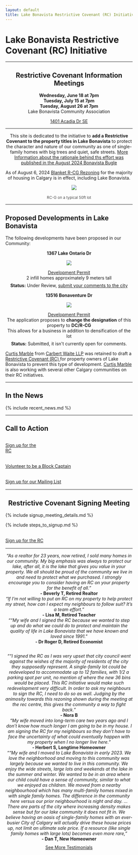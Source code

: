```yaml
---
layout: default
title: Lake Bonavista Restrictive Covenant (RC) Initiative
---
```



<html>
<head>
<meta name="viewport" content="width=device-width, initial-scale=1">
<style>
* {
  box-sizing: border-box;
}

/* Create two equal columns that floats next to each other */
.column {
  float: left;
  width: 50%;
  padding: 10px;
}

/* Clear floats after the columns */
.row:after {
  content: "";
  display: table;
  clear: both;
}

img {
	width: 90%;
}

.column p {
	text-align: center;
}

h1 {
  text-align: center;
}


blockquote {
  background-color: #FFFF00;
}

</style>
</head>
</html>


# Lake Bonavista Restrictive Covenant (RC) Initiative

---

<h2 align="center" id="meeting">Restrictive Covenant Information Meetings</h2>

<!--p align="center" style="margin-top:1rem;padding-left:0;font-size: 1.25rem;">In Person</p-->
<p align="center" style="margin:0;padding-left: 0;"><b>Wednesday, June 18 at 7pm</b> </p>
<p align="center" style="margin:0;padding-left: 0;"><b>Tuesday, July 15 at 7pm</b> </p>
<p align="center" style="margin:0;padding-left: 0;"><b>Tuesday, August 26 at 7pm</b> </p>
<p align="center" style="margin:0;padding-left: 0;"></p>
<p align="center" style="margin:0;padding-left: 0;">Lake Bonavista Community Association</p>
<p align="center" style="padding-left: 0;"><a href="https://maps.app.goo.gl/N2Cv919cwU3NE4gh8">1401 Acadia Dr SE</a></p>

<!--p align="center" style="margin-top:1rem;padding-left: 0;font-size: 1.25rem;">Virtual</p>
<p align="center" style="margin:0;padding-left: 0;"><b>Thursday, Feb 27 at 7pm</b></p>
<p align="center" style="padding-left: 0;"><b>Meeting Link:</b>
  <a href="https://meet.google.com/adb-vyfs-cpk">meet.google.com/adb-vyfs-cpk</a></p>
<p align="center" style="margin:0;padding-left: 0;"><b>Thursday, April 10 at 7pm</b></p>
<p align="center" style="padding-left: 0;"><b>Meeting Link:</b>
  <a href="https://meet.google.com/isp-ceef-mad">meet.google.com/isp-ceef-mad</a></p-->


---


<p align="center">
This site is dedicated to the initiative to <b>add a Restrictive Covenant to the property titles in Lake Bonavista</b> to protect the character and nature of our community as one of single-family homes with big trees and quiet, safe streets. <a href="../essay">More Information about the rationale behind ths effort was published in the August 2024 Bonavista Bugle</a>
</p>


<p align="center">
  As of August 6, 2024
    <a href="https://www.calgary.ca/content/dam/www/pda/pd/publishingimages/current-projects/R-CG-residential-grade-oriented.pdf"> Blanket R-CG Rezoning</a> for the majority of housing in Calgary is in effect, including Lake Bonavista.
</p>

<div style="text-align: center;margin-top: 0.5rem;margin-bottom: 1rem; padding-left: 2rem;">
    <a href="https://www.calgary.ca/content/dam/www/pda/pd/publishingimages/current-projects/R-CG-residential-grade-oriented.pdf"><img style="max-width: 100%;" src="../img/50ft.png "></a>
</div>
<p align="center" style="padding-left: 0;font-size: .75rem;font-weight: 300;">RC-G on a typical 50ft lot</p>

---
## Proposed Developments in Lake Bonavista

The following developments have been proposed in our Community:

<div class="container">
  <div class="row">
    <div class="col-sm">
      <p align="center" style="margin:1em;padding-left: 0;"><b>1367 Lake Ontario Dr</b></p>
      <p align="center"><a href="https://dmap.calgary.ca/?p=DP2025-02945"><img style="max-width: 100%;" src="../img/Ontario-1.png"></a></p>
      <p align="center" style="margin:0;padding-left: 0;"><a href="https://dmap.calgary.ca/?p=DP2025-02945">Development Permit</a></p>
      <p align="center" style="margin:0;padding-left: 0;">2 infill homes approximately 9 meters tall</p>
      <p align="center" style="margin:0.5em;padding-left: 0;"><b>Status:</b> Under Review, <a href="https://dmap.calgary.ca/?p=DP2025-02945">submit your comments to the city</a></p>
    </div>
    <div class="col-sm">
      <p align="center" style="margin:1em;padding-left: 0;"><b>13516 Bonaventure Dr</b></p>
      <p align="center"><a href="https://dmap.calgary.ca/?find=LOC2025-0093"><img style="max-width: 68%;" src="../img/Bonaventure.jpg"></a></p>
      <p align="center" style="margin:0;padding-left: 0;"><a href="https://dmap.calgary.ca/?find=LOC2025-0093">Development Permit</a></p>
      <p align="center" style="margin:0;padding-left: 0;">The application proposes to <b>change the designation</b> of this property to <b>DC/R-CG</b></p>
      <p align="center" style="margin:0;padding-left: 0;">This allows for a business in addition to densification of the lot</p>
      <p align="center" style="margin:.5em;padding-left: 0;"><b>Status:</b> Submitted, it isn't currently open for comments.</p>
    </div>
    <!--div class="col-sm">
      <p align="center" style="margin:0;padding-left: 0;"><b>624 Lake Morraine Way</b></p>
      <p align="center"><a href="https://dmap.calgary.ca/?p=DP2025-03720"><img style="max-width: 100%;" src="../img/Lakeview.png "></a></p>
      <p align="center" style="margin:0;padding-left: 0;"><a href="https://dmap.calgary.ca/?p=DP2025-03720">Development Permit</a></p>
      <p style="margin:0;padding-left: 0;font-size: .75rem;font-weight: 300;">Townhouse Building (4 units), Secondary Suite (4 suites), Accessory Residential Building (1 building, garage)</p>
      <p style="padding-left: 0;font-size: .75rem;font-weight: 300;">2.5 storey (approximately 10 metres) in height</p>
    </div!-->
  </div>
</div>

[Curtis Marble](https://carbertwaite.com/calgary-lawyers/curtis-marble/) from [Carbert Waite LLP](https://carbertwaite.com/) was retained to draft a [Restrictive Covenant (RC) ](../docs/RCJune102024-FINAL.pdf)for property owners of Lake Bonavista to prevent this type of development. [Curtis Marble](https://carbertwaite.com/calgary-lawyers/curtis-marble/) is also working with several other Calgary communities on their RC initiatives. 

---
## In the News

{% include recent_news.md %}

---
## Call to Action

<div class="container">
  <div class="row">
    <div class="col-sm">
      <div class="col-md text-center" style="margin-bottom: 1rem;margin-top: 2rem;">
        <a class="button" href="../signup">Sign up for the<br>RC</a>
      </div>
    </div>
    <div class="col-sm">
      <div class="col-md text-center" style="margin-bottom: 1rem;margin-top: 2rem;">
        <a class="button" href="../block">Volunteer to be a Block Captain</a>
      </div>
    </div>
    <div class="col-sm">
      <div class="col-md text-center" style="margin-bottom: 1rem;margin-top: 2rem;">
        <a class="button" href="../mailinglist">Sign up for our Mailing List</a>
      </div>
    </div>
  </div>
</div>

---

<h2 align="center" id="meeting">Restrictive Covenant Signing Meeting</h2>

{% include signup_meeting_details.md %}

{% include steps_to_signup.md %}

<div class="col-md text-center" style="margin-bottom: 1rem;margin-top: 2rem;">
    <a class="button" href="../signup">Sign up for the RC</a>
</div>

___

<div class="container">
  <div class="row">
    <div class="col-sm">
<p align="center" style="margin:0;padding-left: 0;"><i>“As a realtor for 23 years, now retired, I sold
many homes in our community. My big emphasis
was always to protect our lake, after all, it is the
lake that gives you value in your property. We all
should be proud of the community we live in and
need to protect what we purchased. I strongly
encourage you to consider having an RC on
your property for the benefit of all.”</i><br><b>- Beverly T, Retired Realtor</b></p>
    </div>
    <div class="col-sm">
      <p align="center" style="margin:0;padding-left: 0;"><i>“If I’m not willing to put an RC on my property to
help protect my street, how can I expect my
neighbours to follow suit? It’s a team effort.”</i><br><b>- Lisa M, Retired Teacher</b></p>
    </div>
    <div class="col-sm">
       <p align="center" style="margin:0;padding-left: 0;"><i>““My wife and I signed the RC because we wanted to
step up and do what we could do to protect and
maintain the quality of life in Lake Bonavista that we
have known and loved since 1991."</i><br><b>- Dr Roger D, Retired Economist</b></p>  
    </div>
  </div>
  <div class="row" style="margin-top:2em;">
    <div class="col-sm" >
           <p align="center" style="margin:0;padding-left: 0;"><i>““I signed the RC as I was very upset that city council went
against the wishes of the majority of residents of the city they
supposedly represent. A single-family lot could be
redeveloped to accommodate up to 12 families, with 1/2 a
parking spot per unit, no mention of where the new 36 bins
would be placed. This RC initiative would make such
redevelopment very difficult. In order to ask my neighbours
to sign the RC, I need to do so as well. Judging by the
animosity towards this rezoning shown during the meeting at
the rec centre, this gives the community a way to fight
back.”</i><br><b>- Nora B</b></p>  
  </div>
    <div class="col-sm">
           <p align="center" style="margin:0;padding-left: 0;"><i>“My wife moved into long-term care two
years ago and I don’t know how much
longer I am going to be in my house. I am
signing the RC for my neighbours so they
don’t have to face the uncertainty of what
could eventually happen with my property
when I no longer live here.”</i><br><b>- Herbert S, Longtime Homeowner</b></p>
    </div>
    <div class="col-sm">
      <p align="center" style="margin:0;padding-left: 0;"><i>““My wife and I moved to Lake Bonavista in early 2023. We love the neighborhood and moving to this community was largely because we
wanted to Iive in this community. We enjoy the wide streets, large lots and weekends at the lake in the summer and winter. We wanted to be
in an area where our child could have a sense of community, similar to what we enjoyed as children. We moved from a nearby
neighbourhood which has many multi-family homes mixed in with single family homes. The difference in the community here versus our
prior neighbourhood is night and day. ... There are parts of the city where increasing density makes sense but for our lake community it does not fit in. We believe having an oasis of
single-family homes with an ever-busier City of Calgary will actually drive these house prices up, not limit an ultimate sale price. If a resource
(like single family homes with large lots) becomes even more rare,”</i><br><b>- Dan T, New Homeowner</b></p>
    </div>
  </div>
</div>

<p align="center" style="margin-top: 0.6rem;padding-left: 0;">
  <a href="../docs/Testimonials0915.pdf">See More Testimonials</a>
</p>


